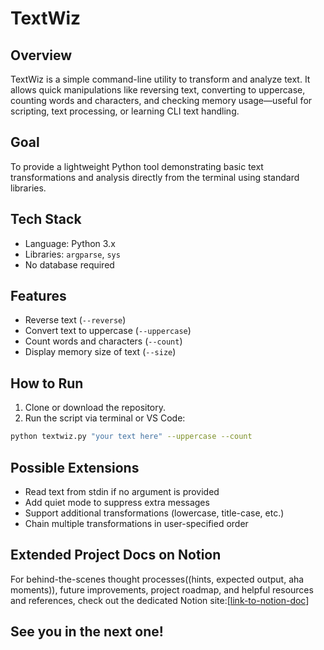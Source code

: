 # TextWiz

## Overview

TextWiz is a simple command-line utility to transform and analyze text. It allows quick manipulations like reversing text, converting to uppercase, counting words and characters, and checking memory usage—useful for scripting, text processing, or learning CLI text handling.

## Goal

To provide a lightweight Python tool demonstrating basic text transformations and analysis directly from the terminal using standard libraries.

## Tech Stack

* Language: Python 3.x
* Libraries: `argparse`, `sys`
* No database required

## Features

* Reverse text (`--reverse`)
* Convert text to uppercase (`--uppercase`)
* Count words and characters (`--count`)
* Display memory size of text (`--size`)

## How to Run

1. Clone or download the repository.
2. Run the script via terminal or VS Code:

```bash
python textwiz.py "your text here" --uppercase --count
```

## Possible Extensions

* Read text from stdin if no argument is provided
* Add quiet mode to suppress extra messages
* Support additional transformations (lowercase, title-case, etc.)
* Chain multiple transformations in user-specified order

## Extended Project Docs on Notion

For behind-the-scenes thought processes((hints, expected output, aha moments)), future improvements, project roadmap, and helpful resources and references, check out the dedicated Notion site:[[link-to-notion-doc](https://dramatic-psychology-0d8.notion.site/argparse-sys-project-28d03656c6c38083979bf26e429009e2?source=copy_link)]

See you in the next one!
---